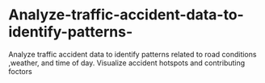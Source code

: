 # Analyze-traffic-accident-data-to-identify-patterns-
Analyze traffic accident data to identify patterns related to road conditions ,weather, and time of day. Visualize accident hotspots and contributing foctors
